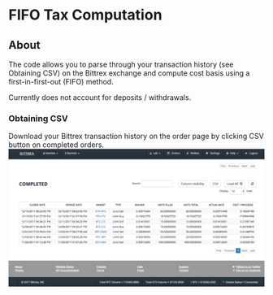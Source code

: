 # FIFO Tax Computation

## About
The code allows you to parse through your transaction history (see Obtaining CSV) on the Bittrex exchange and compute cost basis using a first-in-first-out (FIFO) method.

Currently does not account for deposits / withdrawals.

### Obtaining CSV
Download your Bittrex transaction history on the order page by clicking CSV button on completed orders.
![screenshot](img/bittrex.png)